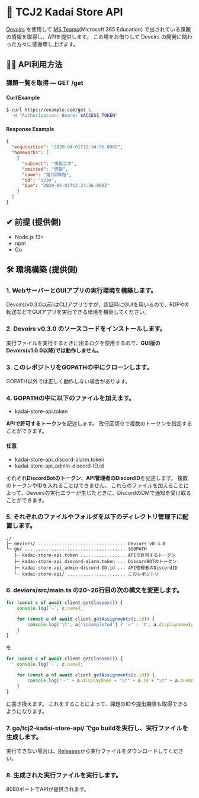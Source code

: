 # 🎒 TCJ2 Kadai Store API
[Devoirs](https://github.com/approvers/devoirs) を使用して [MS Teams](https://www.microsoft.com/ja-jp/microsoft-365/microsoft-teams/group-chat-software/)(Microsoft 365 Education) で出されている課題の情報を取得し、APIを提供します。
この場をお借りして Devoirs の開発に関わった方々に感謝申し上げます。

## 👨‍💻 API利用方法
### 課題一覧を取得 — GET /get
#### Curl Example
```Bash
$ curl https://example.com/get \
  -H "Authorization: Bearer $ACCESS_TOKEN"
```
#### Response Example
```JSON
{
  "acquisition": "2020-04-01T12:34:56.000Z",
  "homeworks": [
    {
      "subject": "情報工学",
      "omitted": "情報",
      "name": "第1回課題",
      "id": "1234",
      "due": "2020-04-01T12:34:56.000Z"
    }
  ]
}
```

## ✔ 前提 (提供側)
- Node.js 13+
- npm
- Go

## 🛠 環境構築 (提供側)
### 1. WebサーバーとGUIアプリの実行環境を構築します。
Devoirs(v0.3.0以前)はCLIアプリですが、認証時にGUIを用いるので、RDPやX転送などでGUIアプリを実行できる環境を構築してください。

### 2. Devoirs **v0.3.0** のソースコードをインストールします。
実行ファイルを実行するときに出るログを使用するので、**GUI版のDevoirs(v1.0.0以降)では動作しません。**

### 3. このレポジトリをGOPATHの中にクローンします。
GOPATH以外では正しく動作しない場合があります。

### 4. GOPATHの中に以下のファイルを加えます。
- kadai-store-api.token

**APIで許可するトークン**を記述します。
改行区切りで複数のトークンを指定することができます。

#### 任意
- kadai-store-api_discord-alarm.token
- kadai-store-api_admin-discord-ID.id

それぞれ**DiscordBotのトークン**、**API管理者のDiscordID**を記述します。
複数のトークンやIDを入れることはできません。
これらのファイルを加えることによって、Devoirsの実行エラーが生じたときに、DiscordのDMで通知を受け取ることができます。

### 5. それぞれのファイルやフォルダを以下のディレクトリ管理下に配置します。
```
./
├─ deviors/ ................................. Deviors v0.3.0
└─ go/ ...................................... $GOPATH
   ├─ kadai-store-api.token ................. APIで許可するトークン
   ├─ kadai-store-api_discord-alarm.token ... DiscordBOTのトークン
   ├─ kadai-store-api_admin-discord-ID.id ... API管理者のDiscordID
   └─ kadai-store-api/ ...................... このレポジトリ
```

### 6. deviors/src/main.ts の20~26行目の次の構文を変更します。
```TypeScript:main.ts
for (const c of await client.getClasses()) {
	console.log(`-`, c.name);

	for (const a of await client.getAssignments(c.id)) {
		console.log('\t', a['isCompleted'] ? '✔' : '❗', a.displayName);
	}
}
```
を
```TypeScript:main.ts
for (const c of await client.getClasses()) {
	console.log(`-`, c.name);

	for (const a of await client.getAssignments(c.id)) {
		console.log("・" + a.displayName + "\t" + a.id + "\t" + a.dueDateTime);
	}
}
```
に書き換えます。
これをすることによって、課題のIDや提出期限も取得できるようになります。

### 7. go/tcj2-kadai-store-api/ で**go build**を実行し、実行ファイルを生成します。
実行できない場合は、[Releases](https://github.com/takara2314/tcj2-kadai-store-api/releases)から実行ファイルをダウンロードしてください。

### 8. 生成された実行ファイルを実行します。
8080ポートでAPIが提供されます。